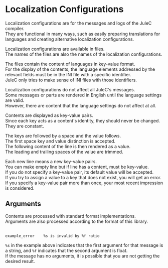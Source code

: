 # Localization Configurations

Localization configurations are for the messages and logs of the JuleC compiler. <br>
They are functional in many ways, such as easily preparing translations for languages and creating alternative localization configurations.

Localization configurations are available in files. <br>
The names of the files are also the names of the localization configurations.

The files contain the content of languages in key-value format. <br>
For the display of the contents, the language elements addressed by the relevant fields must be in the INI file with a specific identifier. <br>
JuleC only tries to make sense of INI files with those identifiers.

Localization configurations  do not affect all JuleC's messages. <br>
Some messages or parts are rendered in English until the language settings are valid. <br>
However, there are content that the language settings do not affect at all.

Contents are displayed as key-value pairs. <br>
Since each key acts as a content's identity, they should never be changed. <br>
They are constant.

The keys are followed by a space and the value follows. <br>
The first space key and value distinction is accepted. <br>
The following content of the line is then rendered as a value. <br>
The leading and trailing spaces of the value are trimmed.

Each new line means a new key-value pairs. <br>
You can make empty line but if line has a content, must be key-value. <br>
If you do not specify a key-value pair, its default value will be accepted. <br>
If you try to assign a value to a key that does not exist, you will get an error. <br>
If you specify a key-value pair more than once, your most recent impression is considered.

## Arguments
Contents are processed with standard format implementations. <br>
Arguments are also processed according to the format of this library.
<br><br>

```
example_error    %s is invalid by %f ratio
```
``%s`` in the example above indicates that the first argument for that message is a string, and ``%f`` indicates that the second argument is float. <br>
If the message has no arguments, it is possible that you are not getting the desired result.
